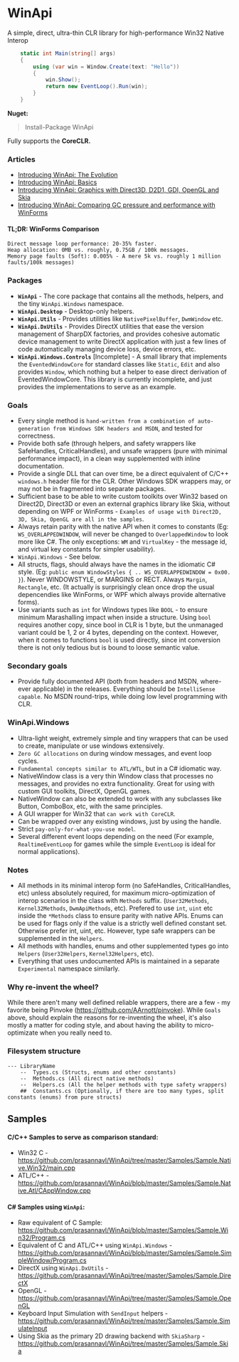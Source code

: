 ﻿# WinApi

A simple, direct, ultra-thin CLR library for high-performance Win32 Native Interop

```c#
    static int Main(string[] args)
    {
        using (var win = Window.Create(text: "Hello"))
        {
            win.Show();
            return new EventLoop().Run(win);
        }
    }
```

**Nuget:**
> Install-Package WinApi

Fully supports the **CoreCLR.**

### Articles
- <a href="https://www.prasannavl.com/2016/10/introducing-winapi-the-evolution/">Introducing WinApi: The Evolution</a>
- <a href="https://www.prasannavl.com/2016/10/introducing-winapi-basics/">Introducing WinApi: Basics</a>
- <a href="https://www.prasannavl.com/2016/10/introducing-winapi-graphics-with-direct3d-d2d1-gdi-opengl-and-skia">Introducing WinApi: Graphics with Direct3D, D2D1, GDI, OpenGL and Skia</a>
- <a href="https://www.prasannavl.com/2016/10/introducing-winapi-comparing-gc-pressure-and-performance-with-winforms">Introducing WinApi: Comparing GC pressure and performance with WinForms</a>

#### TL;DR: WinForms Comparison
```
Direct message loop performance: 20-35% faster.
Heap allocation: 0MB vs. roughly, 0.75GB / 100k messages.
Memory page faults (Soft): 0.005% - A mere 5k vs. roughly 1 million faults/100k messages)
```

### Packages
- **`WinApi`** - The core package that contains all the methods, helpers, and the tiny `WinApi.Windows` namespace.
- **`WinApi.Desktop`** - Desktop-only helpers.
- **`WinApi.Utils`** - Provides utilities like `NativePixelBuffer`, `DwmWindow` etc.
- **`WinApi.DxUtils`** - Provides DirectX utilities that ease the version management of SharpDX factories, and provides cohesive automatic device management to write DirectX application with just a few lines of code automatically managing device loss, device errors, etc.
- **`WinApi.Windows.Controls`** [Incomplete] - A small library that implements the `EventedWindowCore` for standard classes like `Static`, `Edit` and also provides `Window`, which nothing but a helper to ease direct derivation of EventedWindowCore. This library is currently incomplete, and just provides the implementations to serve as an example.

### Goals

- Every single method is `hand-written from a combination of auto-generation from Windows SDK headers and MSDN`, and tested for correctness.
- Provide both safe (through helpers, and safety wrappers like SafeHandles, CriticalHandles), and unsafe wrappers (pure with minimal performance impact), in a clean way supplemented with inline documentation.
- Provide a single DLL that can over time, be a direct equivalent of C/C++ `windows.h` header file for the CLR. Other Windows SDK wrappers may, or may not be in fragmented into separate packages.
- Sufficient base to be able to write custom toolkits over Win32 based on Direct2D, Direct3D or even an external graphics library like Skia, without depending on WPF or WinForms - `Examples of usage with Direct2D, 3D, Skia, OpenGL are all in the samples`.
- Always retain parity with the native API when it comes to constants (Eg: `WS_OVERLAPPEDWINDOW`, will never be changed to `OverlappedWindow` to look more like C#. The only exceptions: `WM` and `VirtualKey` - the message id, and virtual key constants for simpler usability).
- `WinApi.Windows` - See below.
- All structs, flags, should always have the names in the idiomatic C# style. (Eg: `public enum WindowStyles { .. WS_OVERLAPPEDWINDOW = 0x00.  }`). Never WINDOWSTYLE, or MARGINS or RECT. Always `Margin`, `Rectangle`, etc. (It actually is surprisingly clean once drop the usual depencendies like WinForms, or WPF which always provide alternative forms).
- Use variants such as `int` for Windows types like `BOOL` - to ensure minimum Marashalling impact when inside a structure. Using `bool` requires another copy, since bool in CLR is 1 byte, but the unmanaged variant could be 1, 2 or 4 bytes, depending on the context. However, when it comes to functions `bool` is used directly, since int conversion there is not only tedious but is bound to loose semantic value.

### Secondary goals

- Provide fully documented API (both from headers and MSDN, where-ever applicable) in the releases. Everything should be `IntelliSense capable`. No MSDN round-trips, while doing low level programming with CLR.

### WinApi.Windows

- Ultra-light weight, extremely simple and tiny wrappers that can be used to create, manipulate or use windows extensively.
- `Zero GC allocations` on during window messages, and event loop cycles.
- `Fundamental concepts similar to ATL/WTL`, but in a C# idiomatic way.
- NativeWindow class is a very thin Window class that processes no messages, and provides no extra functionality. Great for using with custom GUI toolkits, DirectX, OpenGL games.
- NativeWindow can also be extended to work with any subclasses like Button, ComboBox, etc, with the same principles.
- A GUI wrapper for Win32 that `can work with CoreCLR`.
- Can be wrapped over any existing windows, just by using the handle.
- Strict `pay-only-for-what-you-use model`.
- Several different event loops depending on the need (For example, `RealtimeEventLoop` for games while the simple `EventLoop` is ideal for normal applications).

### Notes

- All methods in its minimal interop form (no SafeHandles, CriticalHandles, etc) unless absolutely required, for maximum micro-optimization of interop scenarios in the class with `Methods` suffix. (`User32Methods`, `Kernel32Methods`, `DwmApiMethods`, etc). Prefered to use `int`, `uint` etc inside the `*Methods` class to ensure parity with native APIs. Enums can be used for flags only if the value is a strictly well defined constant set. Otherwise prefer int, uint, etc. However, type safe wrappers can be supplemented in the `Helpers`.
- All methods with handles, enums and other supplemented types go into `Helpers` (`User32Helpers`, `Kernel32Helpers`, etc).
- Everything that uses undocumented APIs is maintained in a separate `Experimental` namespace similarly.

### Why re-invent the wheel?

While there aren't many well defined reliable wrappers, there are a few - my favorite being Pinvoke (https://github.com/AArnott/pinvoke). While `Goals` above, should explain the reasons for re-inventing the wheel, it's also mostly a matter for coding style, and about having the ability to micro-optimizate when you really need to.

### Filesystem structure
```
--- LibraryName
    --  Types.cs (Structs, enums and other constants)
    --  Methods.cs (All direct native methods)
    --  Helpers.cs (All the helper methods with type safety wrappers)
    ##  Constants.cs (Optionally, if there are too many types, split constants (enums) from pure structs)
```

## Samples


#### C/C++ Samples to serve as comparison standard:
- Win32 C - https://github.com/prasannavl/WinApi/tree/master/Samples/Sample.Native.Win32/main.cpp
- ATL/C++ - https://github.com/prasannavl/WinApi/blob/master/Samples/Sample.Native.Atl/CAppWindow.cpp

#### C# Samples using `WinApi`:

- Raw equivalent of C Sample: https://github.com/prasannavl/WinApi/blob/master/Samples/Sample.Win32/Program.cs
- Equivalent of C and ATL/C++ using `WinApi.Windows` - https://github.com/prasannavl/WinApi/blob/master/Samples/Sample.SimpleWindow/Program.cs
- DirectX using `WinApi.DxUtils` - https://github.com/prasannavl/WinApi/tree/master/Samples/Sample.DirectX
- OpenGL - https://github.com/prasannavl/WinApi/tree/master/Samples/Sample.OpenGL
- Keyboard Input Simulation with `SendInput` helpers - https://github.com/prasannavl/WinApi/tree/master/Samples/Sample.SimulateInput
- Using Skia as the primary 2D drawing backend with `SkiaSharp` - https://github.com/prasannavl/WinApi/tree/master/Samples/Sample.Skia